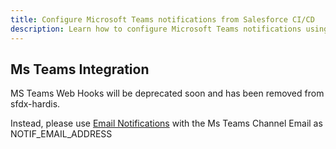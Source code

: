 ```yaml
---
title: Configure Microsoft Teams notifications from Salesforce CI/CD
description: Learn how to configure Microsoft Teams notifications using Web Hooks
---
```

<!-- markdownlint-disable MD013 -->

## Ms Teams Integration

MS Teams Web Hooks will be deprecated soon and has been removed from sfdx-hardis.

Instead, please use [Email Notifications](https://sfdx-hardis.cloudity.com/salesforce-ci-cd-setup-integration-email/) with the Ms Teams Channel Email as NOTIF_EMAIL_ADDRESS



